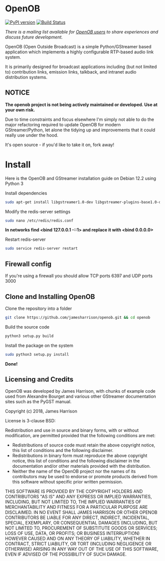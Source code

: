 # OpenOB
[![PyPI version](https://badge.fury.io/py/OpenOB.png)](http://badge.fury.io/py/OpenOB) [![Build Status](https://travis-ci.com/JamesHarrison/openob.svg?branch=master)](https://travis-ci.com/JamesHarrison/openob)

*There is a mailing list available for [OpenOB users](http://lists.talkunafraid.co.uk/listinfo/openob-users) to share experiences and discuss future development.*

OpenOB (Open Outside Broadcast) is a simple Python/GStreamer based application which implements a highly configurable RTP-based audio link system.

It is primarily designed for broadcast applications including (but not limited to) contribution links, emission links, talkback, and intranet audio distribution systems.

## NOTICE

**The openob project is not being actively maintained or developed. Use at your own risk.**

Due to time constraints and focus elsewhere I'm simply not able to do the major refactoring required to update OpenOB for modern GStreamer/Python, let alone the tidying up and improvements that it could really use under the hood.

It's open source - if you'd like to take it on, fork away!

# Install

Here is the OpenOB and GStreamer installation guide on Debian 12.2 using Python 3

Install dependencies

```bash
sudo apt-get install libgstreamer1.0-dev libgstreamer-plugins-base1.0-dev libgstreamer-plugins-bad1.0-dev gstreamer1.0-plugins-base gstreamer1.0-plugins-good gstreamer1.0-plugins-bad gstreamer1.0-plugins-ugly gstreamer1.0-libav gstreamer1.0-tools gstreamer1.0-x gstreamer1.0-alsa gstreamer1.0-gl gstreamer1.0-gtk3 gstreamer1.0-qt5 gstreamer1.0-pulseaudio python3-gst-1.0 gir1.2-glib-2.0 gir1.2-gtk-3.0 python3-setuptools redis-server -y
```

Modify the redis-server settings

```bash
sudo nano /etc/redis/redis.conf
```

**In networks find <bind 127.0.0.1 -::1> and replace it with <bind 0.0.0.0>**

Restart redis-server
```bash
sudo service redis-server restart
```

## Firewall config

If you're using a firewall you should allow TCP ports 6397 and UDP ports 3000

## Clone and Installing OpenOB

Clone the repository into a folder
```bash
git clone https://github.com/jamesharrison/openob.git && cd openob
```

Build the source code
```bash
python3 setup.py build
```

Install the package on the system
```bash
sudo python3 setup.py install
```

**Done!**

## Licensing and Credits

OpenOB was developed by James Harrison, with chunks of example code used from Alexandre Bourget and various other GStreamer documentation sites such as the PyGST manual.

Copyright (c) 2018, James Harrison

License is 3-clause BSD:

Redistribution and use in source and binary forms, with or without modification, are permitted provided that the following  conditions are met:

* Redistributions of source code must retain the above copyright notice, this list of conditions and the following disclaimer.
* Redistributions in binary form must reproduce the above copyright notice, this list of conditions and the following disclaimer in the documentation and/or other materials provided with the distribution.
* Neither the name of the OpenOB project nor the names of its contributors may be used to endorse or promote products derived from this software without specific prior written permission.

THIS SOFTWARE IS PROVIDED BY THE COPYRIGHT HOLDERS AND CONTRIBUTORS "AS IS" AND ANY EXPRESS OR IMPLIED WARRANTIES, INCLUDING, BUT NOT LIMITED TO, THE IMPLIED WARRANTIES OF MERCHANTABILITY AND FITNESS FOR A PARTICULAR PURPOSE ARE DISCLAIMED. IN NO EVENT SHALL JAMES HARRISON OR OTHER OPENOB CONTRIBUTORS BE LIABLE FOR ANY DIRECT, INDIRECT, INCIDENTAL, SPECIAL, EXEMPLARY, OR CONSEQUENTIAL DAMAGES (INCLUDING, BUT NOT LIMITED TO, PROCUREMENT OF SUBSTITUTE GOODS OR SERVICES; LOSS OF USE, DATA, OR PROFITS; OR BUSINESS INTERRUPTION) HOWEVER CAUSED AND ON ANY THEORY OF LIABILITY, WHETHER IN CONTRACT, STRICT LIABILITY, OR TORT (INCLUDING NEGLIGENCE OR OTHERWISE) ARISING IN ANY WAY OUT OF THE USE OF THIS SOFTWARE, EVEN IF ADVISED OF THE POSSIBILITY OF SUCH DAMAGE.
